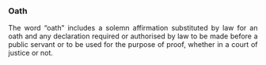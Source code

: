 ### Oath
<div style="text-align: justify">

The word “oath” includes a solemn affirmation substituted by law for an oath and any declaration required or authorised by law to be made before a public servant or to be used for the purpose of proof, whether in a court of justice or not.

</div>

